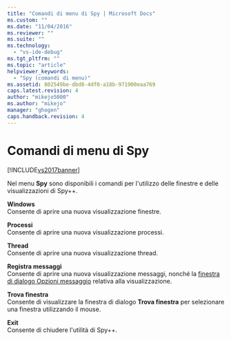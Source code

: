 ```yaml
---
title: "Comandi di menu di Spy | Microsoft Docs"
ms.custom: ""
ms.date: "11/04/2016"
ms.reviewer: ""
ms.suite: ""
ms.technology: 
  - "vs-ide-debug"
ms.tgt_pltfrm: ""
ms.topic: "article"
helpviewer_keywords: 
  - "Spy (comandi di menu)"
ms.assetid: 802549be-dbd8-4df0-a18b-971900eaa769
caps.latest.revision: 4
author: "mikejo5000"
ms.author: "mikejo"
manager: "ghogen"
caps.handback.revision: 4
---
```

# Comandi di menu di Spy
[!INCLUDE[vs2017banner](../code-quality/includes/vs2017banner.md)]

Nel menu **Spy** sono disponibili i comandi per l'utilizzo delle finestre e delle visualizzazioni di Spy\+\+.  
  
 **Windows**  
 Consente di aprire una nuova visualizzazione finestre.  
  
 **Processi**  
 Consente di aprire una nuova visualizzazione processi.  
  
 **Thread**  
 Consente di aprire una nuova visualizzazione thread.  
  
 **Registra messaggi**  
 Consente di aprire una nuova visualizzazione messaggi, nonché la [finestra di dialogo Opzioni messaggio](../debugger/message-options-dialog-box.md) relativa alla visualizzazione.  
  
 **Trova finestra**  
 Consente di visualizzare la finestra di dialogo **Trova finestra** per selezionare una finestra utilizzando il mouse.  
  
 **Exit**  
 Consente di chiudere l'utilità di Spy\+\+.